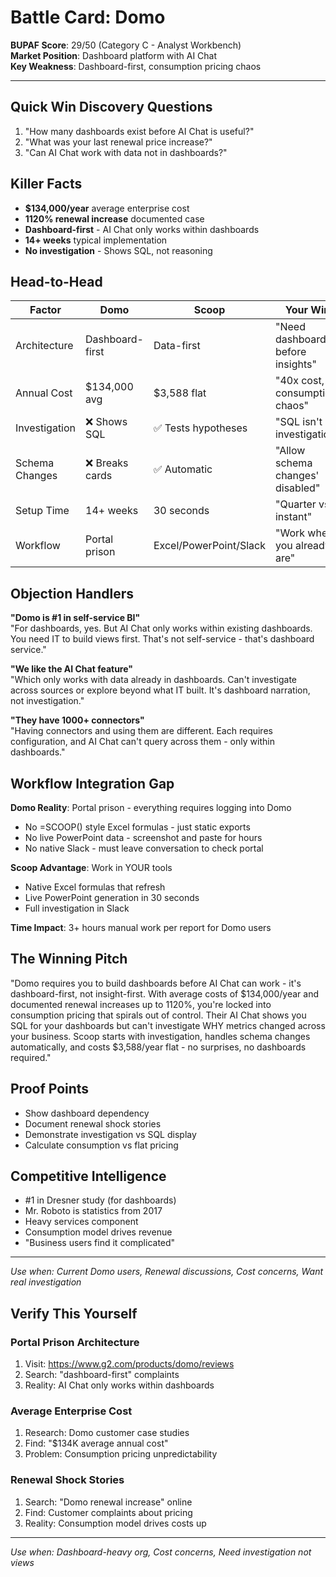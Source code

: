 # Battle Card: Domo

**BUPAF Score**: 29/50 (Category C - Analyst Workbench)  
**Market Position**: Dashboard platform with AI Chat  
**Key Weakness**: Dashboard-first, consumption pricing chaos

---

## Quick Win Discovery Questions
1. "How many dashboards exist before AI Chat is useful?"
2. "What was your last renewal price increase?"
3. "Can AI Chat work with data not in dashboards?"

## Killer Facts
- **$134,000/year** average enterprise cost
- **1120% renewal increase** documented case
- **Dashboard-first** - AI Chat only works within dashboards
- **14+ weeks** typical implementation
- **No investigation** - Shows SQL, not reasoning

## Head-to-Head

| Factor | Domo | Scoop | Your Win |
|--------|------|-------|----------|
| Architecture | Dashboard-first | Data-first | "Need dashboards before insights" |
| Annual Cost | $134,000 avg | $3,588 flat | "40x cost, consumption chaos" |
| Investigation | ❌ Shows SQL | ✅ Tests hypotheses | "SQL isn't investigation" |
| Schema Changes | ❌ Breaks cards | ✅ Automatic | "Allow schema changes' disabled" |
| Setup Time | 14+ weeks | 30 seconds | "Quarter vs instant" |
| Workflow | Portal prison | Excel/PowerPoint/Slack | "Work where you already are" |

## Objection Handlers

**"Domo is #1 in self-service BI"**  
"For dashboards, yes. But AI Chat only works within existing dashboards. You need IT to build views first. That's not self-service - that's dashboard service."

**"We like the AI Chat feature"**  
"Which only works with data already in dashboards. Can't investigate across sources or explore beyond what IT built. It's dashboard narration, not investigation."

**"They have 1000+ connectors"**  
"Having connectors and using them are different. Each requires configuration, and AI Chat can't query across them - only within dashboards."

## Workflow Integration Gap

**Domo Reality**: Portal prison - everything requires logging into Domo
- No =SCOOP() style Excel formulas - just static exports
- No live PowerPoint data - screenshot and paste for hours
- No native Slack - must leave conversation to check portal

**Scoop Advantage**: Work in YOUR tools
- Native Excel formulas that refresh
- Live PowerPoint generation in 30 seconds
- Full investigation in Slack

**Time Impact**: 3+ hours manual work per report for Domo users

## The Winning Pitch
"Domo requires you to build dashboards before AI Chat can work - it's dashboard-first, not insight-first. With average costs of $134,000/year and documented renewal increases up to 1120%, you're locked into consumption pricing that spirals out of control. Their AI Chat shows you SQL for your dashboards but can't investigate WHY metrics changed across your business. Scoop starts with investigation, handles schema changes automatically, and costs $3,588/year flat - no surprises, no dashboards required."

## Proof Points
- Show dashboard dependency
- Document renewal shock stories
- Demonstrate investigation vs SQL display
- Calculate consumption vs flat pricing

## Competitive Intelligence
- #1 in Dresner study (for dashboards)
- Mr. Roboto is statistics from 2017
- Heavy services component
- Consumption model drives revenue
- "Business users find it complicated"

---
*Use when: Current Domo users, Renewal discussions, Cost concerns, Want real investigation*
## Verify This Yourself

### Portal Prison Architecture
1. Visit: https://www.g2.com/products/domo/reviews
2. Search: "dashboard-first" complaints
3. Reality: AI Chat only works within dashboards

### Average Enterprise Cost
1. Research: Domo customer case studies
2. Find: "$134K average annual cost"
3. Problem: Consumption pricing unpredictability

### Renewal Shock Stories
1. Search: "Domo renewal increase" online
2. Find: Customer complaints about pricing
3. Reality: Consumption model drives costs up

---

*Use when: Dashboard-heavy org, Cost concerns, Need investigation not views*
